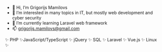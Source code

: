 - 👋 Hi, I’m Grigorijs Mamilovs
- 👀 I’m interested in many topics in IT, but mostly web development and cyber security
- 🌱 I’m currently learning Laravel web framework
- 📫 grigorijs.mamilovs@gmail.com


✨ PHP ✨JavaScript/TypeScript ✨ jQuery ✨ SQL
✨ Laravel ✨ Vue.js ✨ Linux ✨

<!---
Nightfall1988/Nightfall1988 is a ✨ special ✨ repository because its `README.md` (this file) appears on your GitHub profile.
You can click the Preview link to take a look at your changes.
--->
